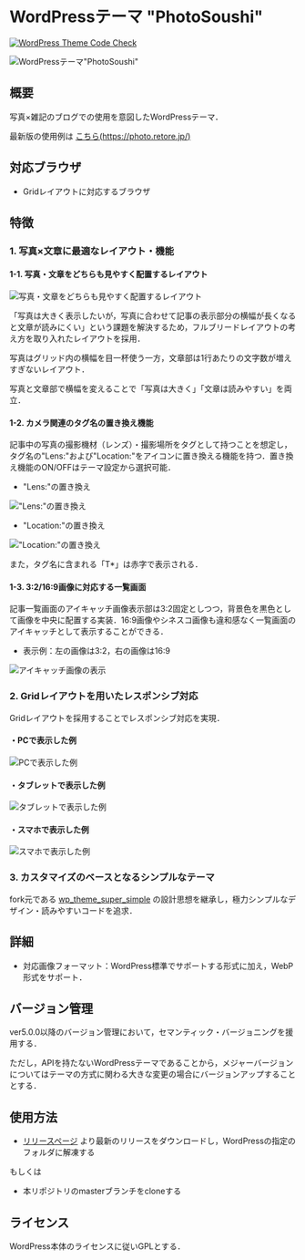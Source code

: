 # WordPressテーマ "PhotoSoushi"

[![WordPress Theme Code Check](https://github.com/retore404/PhotoSoushi/actions/workflows/workflow.yml/badge.svg)](https://github.com/retore404/PhotoSoushi/actions/workflows/workflow.yml)

![WordPressテーマ"PhotoSoushi"](https://github.com/retore404/PhotoSoushi/blob/images/single_pc.png)

## 概要

写真×雑記のブログでの使用を意図したWordPressテーマ．

最新版の使用例は [こちら(https://photo.retore.jp/)](https://photo.retore.jp/)

## 対応ブラウザ

- Gridレイアウトに対応するブラウザ

## 特徴

### 1. 写真×文章に最適なレイアウト・機能

#### 1-1. 写真・文章をどちらも見やすく配置するレイアウト

![写真・文章をどちらも見やすく配置するレイアウト](https://github.com/retore404/PhotoSoushi/blob/images/single_pc_bleed.png)

「写真は大きく表示したいが，写真に合わせて記事の表示部分の横幅が長くなると文章が読みにくい」という課題を解決するため，フルブリードレイアウトの考え方を取り入れたレイアウトを採用．

写真はグリッド内の横幅を目一杯使う一方，文章部は1行あたりの文字数が増えすぎないレイアウト．

写真と文章部で横幅を変えることで「写真は大きく」「文章は読みやすい」を両立．

#### 1-2. カメラ関連のタグ名の置き換え機能

記事中の写真の撮影機材（レンズ）・撮影場所をタグとして持つことを想定し，タグ名の"Lens:"および"Location:"をアイコンに置き換える機能を持つ．置き換え機能のON/OFFはテーマ設定から選択可能．

- "Lens:"の置き換え

!["Lens:"の置き換え](https://github.com/retore404/PhotoSoushi/blob/images/tag_lens.png)

- "Location:"の置き換え

!["Location:"の置き換え](https://github.com/retore404/PhotoSoushi/blob/images/tag_location.png)


また，タグ名に含まれる「T*」は赤字で表示される．

#### 1-3. 3:2/16:9画像に対応する一覧画面

記事一覧画面のアイキャッチ画像表示部は3:2固定としつつ，背景色を黒色として画像を中央に配置する実装．16:9画像やシネスコ画像も違和感なく一覧画面のアイキャッチとして表示することができる．

- 表示例：左の画像は3:2，右の画像は16:9

![アイキャッチ画像の表示](https://github.com/retore404/PhotoSoushi/blob/images/index_eyecatch.png)

### 2. Gridレイアウトを用いたレスポンシブ対応

Gridレイアウトを採用することでレスポンシブ対応を実現．

#### ・PCで表示した例

![PCで表示した例](https://github.com/retore404/PhotoSoushi/blob/images/index_pc_responsive.png)

#### ・タブレットで表示した例

![タブレットで表示した例](https://github.com/retore404/PhotoSoushi/blob/images/index_tab_responsive.png)

#### ・スマホで表示した例

![スマホで表示した例](https://github.com/retore404/PhotoSoushi/blob/images/index_sp_responsive.png)

### 3. カスタマイズのベースとなるシンプルなテーマ

fork元である [wp_theme_super_simple](https://github.com/retore404/wp_theme_super_simple) の設計思想を継承し，極力シンプルなデザイン・読みやすいコードを追求．

## 詳細

- 対応画像フォーマット：WordPress標準でサポートする形式に加え，WebP形式をサポート．

## バージョン管理

ver5.0.0以降のバージョン管理において，セマンティック・バージョニングを援用する．

ただし，APIを持たないWordPressテーマであることから，メジャーバージョンについてはテーマの方式に関わる大きな変更の場合にバージョンアップすることとする．

## 使用方法

- [リリースページ](https://github.com/retore404/PhotoSoushi/releases) より最新のリリースをダウンロードし，WordPressの指定のフォルダに解凍する

もしくは

- 本リポジトリのmasterブランチをcloneする

## ライセンス

WordPress本体のライセンスに従いGPLとする．